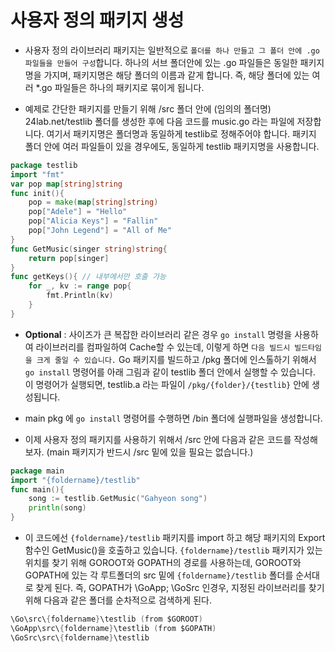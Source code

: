 # 사용자 정의 패키지 생성

- 사용자 정의 라이브러리 패키지는 일반적으로 ``폴더를 하나 만들고 그 폴더 안에 .go 파일들을 만들어 구성``합니다. 하나의 서브 폴더안에 있는 .go 파일들은 동일한 패키지명을 가지며, 패키지명은 해당 폴더의 이름과 같게 합니다. 즉, 해당 폴더에 있는 여러 *.go 파일들은 하나의 패키지로 묶이게 됩니다.

- 예제로 간단한 패키지를 만들기 위해 /src 폴더 안에 (임의의 폴더명) 24lab.net/testlib 폴더를 생성한 후에 다음 코드를 music.go 라는 파일에 저장합니다. 여기서 패키지명은 폴더명과 동일하게 testlib로 정해주어야 합니다. 패키지 폴더 안에 여러 파일들이 있을 경우에도, 동일하게 testlib 패키지명을 사용합니다.
```go
package testlib
import "fmt"
var pop map[string]string
func init(){
    pop = make(map[string]string)
    pop["Adele"] = "Hello"
    pop["Alicia Keys"] = "Fallin"
    pop["John Legend"] = "All of Me"
}
func GetMusic(singer string)string{
    return pop[singer]
}
func getKeys(){ // 내부에서만 호출 가능
    for _, kv := range pop{
        fmt.Println(kv)
    }
}
```

- __Optional__ : 사이즈가 큰 복잡한 라이브러리 같은 경우 ``go install`` 명령을 사용하여 라이브러리를 컴파일하여 Cache할 수 있는데, 이렇게 하면 ``다음 빌드시 빌드타임을 크게 줄일 수 있습니다.`` Go 패키지를 빌드하고 /pkg 폴더에 인스톨하기 위해서 ``go install`` 명령어를 아래 그림과 같이 testlib 폴더 안에서 실행할 수 있습니다. 이 명령어가 실행되면, testlib.a 라는 파일이 ``/pkg/{folder}/{testlib}`` 안에 생성됩니다. 

- main pkg 에 ``go install`` 명령어를 수행하면 /bin 폴더에 실행파일을 생성합니다.

- 이제 사용자 정의 패키지를 사용하기 위해서 /src 안에 다음과 같은 코드를 작성해 보자. (main 패키지가 반드시 /src 밑에 있을 필요는 없습니다.)
``` go
package main
import "{foldername}/testlib"
func main(){
    song := testlib.GetMusic("Gahyeon song")
    println(song)
}
```

- 이 코드에선 ``{foldername}/testlib`` 패키지를 import 하고 해당 패키지의 Export 함수인 GetMusic()을 호출하고 있습니다. ``{foldername}/testlib`` 패키지가 있는 위치를 찾기 위해 GOROOT와 GOPATH의 경로를 사용하는데, GOROOT와 GOPATH에 있는 각 루트폴더의 src 밑에 ``{foldername}/testlib`` 폴더를 순서대로 찾게 된다. 즉, GOPATH가 \GoApp; \GoSrc 인경우, 지정된 라이브러리를 찾기 위해 다음과 같은 폴더를 순차적으로 검색하게 된다.

```go
\Go\src\{foldername}\testlib (from $GOROOT)  
\GoApp\src\{foldername}\testlib (from $GOPATH)  
\GoSrc\src\{foldername}\testlib  
```